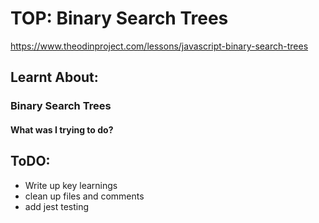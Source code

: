 # TOP: Binary Search Trees

https://www.theodinproject.com/lessons/javascript-binary-search-trees

## Learnt About:

### Binary Search Trees

#### What was I trying to do?

## ToDO:

- Write up key learnings
- clean up files and comments
- add jest testing
